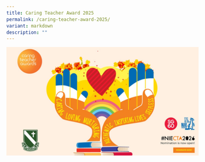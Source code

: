 ```yaml
---
title: Caring Teacher Award 2025
permalink: /caring-teacher-award-2025/
variant: markdown
description: ""
---
```

![](/images/Announcement/Caring_Teacher_Award_2025.jpg)